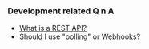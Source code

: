 ### Development related Q n A

* [What is a REST API?](https://github.com/skaboy71/AdobeSign-resources/blob/master/Answers/REST_API.md#what-is-a-rest-api-)
* [Should I use "polling" or Webhooks?](https://github.com/skaboy71/AdobeSign-resources/blob/master/more/agreement_status_updates_webhooks_polling.md)
